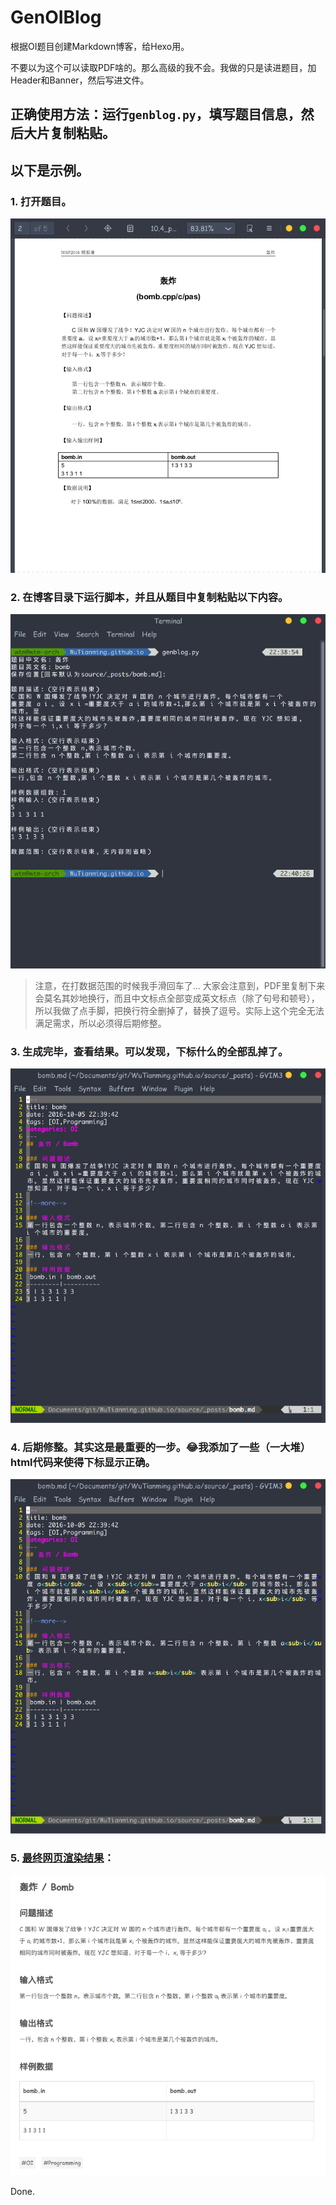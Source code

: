 # GenOIBlog
根据OI题目创建Markdown博客，给Hexo用。

不要以为这个可以读取PDF啥的。那么高级的我不会。我做的只是读进题目，加Header和Banner，然后写进文件。

## 正确使用方法：运行`genblog.py`，填写题目信息，然后大片复制粘贴。

## 以下是示例。
### 1. 打开题目。
![题目PDF](题目PDF.png)

### 2. 在博客目录下运行脚本，并且从题目中复制粘贴以下内容。
![运行脚本](运行脚本.png)

> 注意，在打数据范围的时候我手滑回车了...
> 大家会注意到，PDF里复制下来会莫名其妙地换行，而且中文标点全部变成英文标点（除了句号和顿号），所以我做了点手脚，把换行符全删掉了，替换了逗号。实际上这个完全无法满足需求，所以必须得后期修整。

### 3. 生成完毕，查看结果。可以发现，下标什么的全部乱掉了。
![查看结果](查看结果.png)

### 4. 后期修整。其实这是最重要的一步。:joy:我添加了一些（一大堆）html代码来使得下标显示正确。
![后期修整](后期修整.png)

### 5. [最终网页渲染结果](http://wutianming.coding.me/2016/10/05/bomb/)：
![渲染结果](渲染结果.png)

Done.
